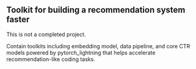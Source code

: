 ## Toolkit for building a recommendation system faster

This is not a completed project.

Contain toolkits including embedding model, data pipeline, and core CTR models powered by pytorch_lightning that helps accelerate recommendation-like coding tasks.

